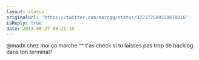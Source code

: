 ```yaml
---
layout: status
originalUrl: 'https://twitter.com/marcgg/status/372272589550678016'
isReply: true
date: 2013-08-27 08:21:16
---
```


@madx chez moi ça marche ^^ t'as check si tu laisses pas trop de backlog dans ton terminal?
